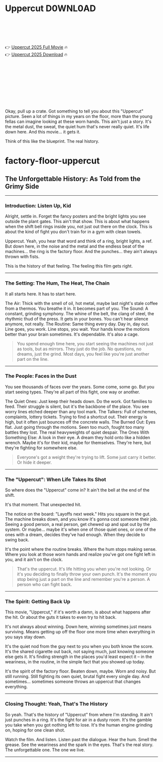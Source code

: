 # Uppercut D0WNL0AD

<br><br><br><br>


👉 <a href="https://Andrew-crernepreseac1972.github.io/osqdqpuawe/">Uppercut 2025 Full Movie</a> 🔥
<br>
👉 <a href="https://Andrew-crernepreseac1972.github.io/osqdqpuawe/">Uppercut 2025 Download</a> 🔥


<br><br><br><br><br><br><br><br>


Okay, pull up a crate. Got something to tell you about this "Uppercut" picture. Seen a lot of things in my years on the floor, more than the young fellas can imagine looking at these worn hands. This ain't just a story. It's the metal dust, the sweat, the quiet hum that's never really quiet. It's life down here. And this movie... it gets it.

Think of this like the blueprint. The real history.


# factory-floor-uppercut

## The Unforgettable History: As Told from the Grimy Side

---

### Introduction: Listen Up, Kid

Alright, settle in. Forget the fancy posters and the bright lights you see outside the plant gates. This ain't that show. This is about what happens when the shift bell rings inside you, not just out there on the clock. This is about the kind of fight you don't train for in a gym with clean towels.

Uppercut. Yeah, you hear that word and think of a ring, bright lights, a ref. But down here, in the noise and the metal and the endless beat of the machines... the ring is the factory floor. And the punches... they ain't always thrown with fists.

This is the history of that feeling. The feeling this film gets right.

---

### The Setting: The Hum, The Heat, The Chain

It all starts here. It has to start here.

   The Air: Thick with the smell of oil, hot metal, maybe last night's stale coffee from a thermos. You breathe it in. It becomes part of you.
   The Sound: A constant, grinding symphony. The whine of the belt, the clang of steel, the rhythmic thud of the press. It gets in your bones. You can't hear silence anymore, not really.
   The Routine: Same thing every day. Day in, day out. Line goes, you work. Line stops, you wait. Your hands know the motions better than your brain sometimes. It's dependable. It's also a cage.

> You spend enough time here, you start seeing the machines not just as tools, but as mirrors. They just do the job. No questions, no dreams, just the grind. Most days, you feel like you're just another part on the line.

---

### The People: Faces in the Dust

You see thousands of faces over the years. Some come, some go. But you start seeing types. They're all part of this fight, one way or another.

   The Quiet Ones: Just keep their heads down. Do the work. Got families to feed. Their struggle is silent, but it's the backbone of the place. You see worry lines etched deeper than any tool mark.
   The Talkers: Full of schemes, complaints, lottery tickets. Trying to find a shortcut out. Their energy is high, but it often just bounces off the concrete walls.
   The Burned Out: Eyes flat. Just going through the motions. Seen too much, fought too many battles they lost. The real heavyweights of quiet despair.
   The Ones With Something Else: A look in their eye. A dream they hold onto like a hidden wrench. Maybe it's for their kid, maybe for themselves. They're here, but they're fighting for somewhere else.

> Everyone's got a weight they're trying to lift. Some just carry it better. Or hide it deeper.

---

### The "Uppercut": When Life Takes Its Shot

So where does the "Uppercut" come in? It ain't the bell at the end of the shift.

It's that moment. That unexpected hit.

   The notice on the board: "Layoffs next week." Hits you square in the gut.
   The machine breaks down, and you know it's gonna cost someone their job.
   Seeing a good person, a real person, get chewed up and spat out by the system.
   Or maybe... maybe it's when one of those quiet ones, or one of the ones with a dream, decides they've had enough. When they decide to swing back.

It's the point where the routine breaks. Where the hum stops making sense. Where you look at those worn hands and realize you've got one fight left in you, and it ain't on the clock.

> That's the uppercut. It's life hitting you when you're not looking. Or it's you deciding to finally throw your own punch. It's the moment you stop being just a part on the line and remember you're a person. A person who can fight back.

---

### The Spirit: Getting Back Up

This movie, "Uppercut," if it's worth a damn, is about what happens after the hit. Or about the guts it takes to even try to hit back.

It's not always about winning. Down here, winning sometimes just means surviving. Means getting up off the floor one more time when everything in you says stay down.

It's the quiet nod from the guy next to you when you both know the score. It's the shared cigarette out back, not saying much, just knowing someone else gets it. It's finding strength in the places you'd least expect it – in the weariness, in the routine, in the simple fact that you showed up today.

It's the spirit of the factory floor. Beaten down, maybe. Worn and noisy. But still running. Still fighting its own quiet, brutal fight every single day. And sometimes... sometimes someone throws an uppercut that changes everything.

---

### Closing Thought: Yeah, That's The History

So yeah. That's the history of "Uppercut" from where I'm standing. It ain't just punches in a ring. It's the fight for air in a dusty room. It's the gamble you take when you got nothing left to lose. It's the human engine grinding on, hoping for one clean shot.

Watch the film. And listen. Listen past the dialogue. Hear the hum. Smell the grease. See the weariness and the spark in the eyes. That's the real story. The unforgettable one. The one we live.

---




